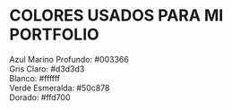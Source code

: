 # COLORES USADOS PARA MI PORTFOLIO
Azul Marino Profundo: #003366  
Gris Claro: #d3d3d3  
Blanco: #ffffff  
Verde Esmeralda: #50c878  
Dorado: #ffd700  